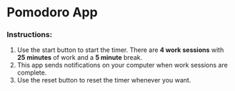 # Pomodoro App

### Instructions:
1. Use the start button to start the timer. There are **4 work sessions** with **25 minutes** of work and a **5 minute** break.
2. This app  sends notifications on your computer when work sessions are complete.
3. Use the reset button to reset the timer whenever you want.




